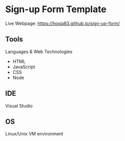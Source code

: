 # Sign-up Form Template
Live Webpage: https://hosja83.github.io/sign-up-form/

## Tools
Languages & Web Technologies
- HTML
- JavaScript
- CSS
- Node

## IDE
Visual Studio

## OS
Linux/Unix VM environment
